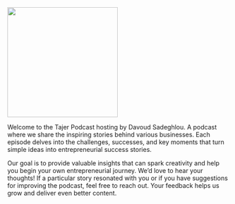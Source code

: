 <img src="https://davoudlou.github.io/PodcastFeed/tajer-logo.png" width="250"> 

Welcome to the Tajer Podcast hosting by Davoud Sadeghlou. A podcast where we share the inspiring stories behind various businesses. Each episode delves into the challenges, successes, and key moments that turn simple ideas into entrepreneurial success stories.

Our goal is to provide valuable insights that can spark creativity and help you begin your own entrepreneurial journey. We’d love to hear your thoughts! If a particular story resonated with you or if you have suggestions for improving the podcast, feel free to reach out. Your feedback helps us grow and deliver even better content.

